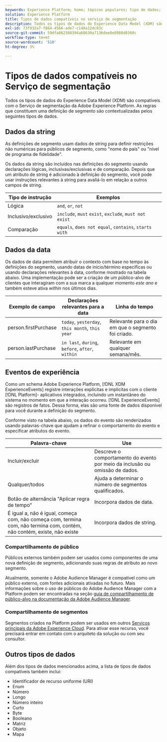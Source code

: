 ```yaml
---
keywords: Experience Platform; home; tópicos populares; tipo de dados; tipos de dados; Tipo de dados; Tipo de dados; Tipos de dados de segmentação; Segmentação; Segmentação; Serviço de segmentação; tipos de dados do serviço de segmentação;
solution: Experience Platform
title: Tipos de dados compatíveis no serviço de segmentação
description: Todos os tipos de dados do Experience Data Model (XDM) são suportados no Serviço de segmentação do Adobe. As regras que constituem uma definição de segmento são contextualizadas pelos seguintes tipos de dados.
exl-id: 73f932a7-f864-4566-ade7-c148a12dc83c
source-git-commit: 59dfa862388394a68630a7136dee8e8988d0368c
workflow-type: tm+mt
source-wordcount: '510'
ht-degree: 3%

---
```


# Tipos de dados compatíveis no Serviço de segmentação

Todos os tipos de dados do Experience Data Model (XDM) são compatíveis com o Serviço de segmentação da Adobe Experience Platform. As regras que constituem uma definição de segmento são contextualizadas pelos seguintes tipos de dados.

## Dados da string

As definições de segmento usam dados de string para definir restrições não numéricas para públicos de segmento, como &quot;nome do país&quot; ou &quot;nível de programa de fidelidade&quot;.

Os dados da string são incluídos nas definições do segmento usando declarações lógicas, inclusivas/exclusivas e de comparação. Depois que um atributo de string é adicionado à definição do segmento, você pode usar instruções relevantes à string para avaliá-lo em relação a outros campos de string.

| Tipo de instrução | Exemplos |
| -------------- | -------- |
| Lógica | `and`, `or`, `not` |
| Inclusivo/exclusivo | `include`, `must` `exist`, `exclude`, `must not exist` |
| Comparação | `equals`, `does not equal`, `contains`, `starts with` |

## Dados da data

Os dados de data permitem atribuir o contexto com base no tempo às definições do segmento, usando datas de início/término específicas ou usando declarações relevantes à data, conforme mostrado na tabela abaixo. Uma implementação pode ser a criação de um público-alvo de clientes que interagiram com a sua marca a qualquer momento *este ano* e também esteve ativa *within* nos últimos dias.

| Exemplo de campo | Declarações relevantes para a data | Linha do tempo |
| ------------- | ------------------------ | --------- |
| person.firstPurchase | `today`, `yesterday`, `this month`, `this year` | Relevante para o dia em que o segmento foi criado. |
| person.lastPurchase | `in last`, `during`, `before`, `after`, `within` | Relevante em qualquer semana/mês. |

## Eventos de experiência

Como um schema Adobe Experience Platform, [!DNL XDM ExperienceEvents] registre interações explícitas e implícitas com o cliente [!DNL Platform]- aplicativos integrados, incluindo um instantâneo do sistema no momento em que a interação ocorreu. [!DNL ExperienceEvents] são registros de fatos. Dessa forma, elas são uma fonte de dados disponível para você durante a definição do segmento.

Conforme visto na tabela abaixo, os dados do evento são renderizados usando palavras-chave que ajudam a refinar o comportamento do evento e especificar atributos do evento.

| Palavra-chave | Use |
| ------- | --- |
| Incluir/excluir | Descreve o comportamento do evento por meio da inclusão ou omissão de dados. |
| Qualquer/todos | Ajuda a determinar o número de segmentos qualificados. |
| Botão de alternância &quot;Aplicar regra de tempo&quot; | Incorpora dados de data. |
| É igual a, não é igual, começa com, não começa com, termina com, não termina com, contém, não contém, existe, não existe | Incorpora dados de string. |

### Compartilhamento de público

Públicos externos também podem ser usados como componentes de uma nova definição de segmento, adicionando suas regras de atributo ao novo segmento.

Atualmente, somente o Adobe Audience Manager é compatível como um público externo, com fontes adicionais ativadas no futuro. Mais informações sobre o uso de públicos do Adobe Audience Manager com a Platform podem ser encontradas na seção [guia de compartilhamento de público-alvo na documentação da Adobe Audience Manager](https://experienceleague.adobe.com/docs/audience-manager/user-guide/implementation-integration-guides/integration-experience-platform/aam-aep-audience-sharing.html).

### Compartilhamento de segmentos

Segmentos criados na Platform podem ser usados em outros [Serviços principais da Adobe Experience Cloud](https://experienceleague.adobe.com/docs/core-services/interface/experience-cloud.html?lang=pt-BR). Para ativar esse recurso, você precisará entrar em contato com o arquiteto da solução ou com seu consultor.

## Outros tipos de dados

Além dos tipos de dados mencionados acima, a lista de tipos de dados compatíveis também inclui:

- Identificador de recurso uniforme (URI)
- Enum
- Número
- Longo
- Número inteiro
- Curto
- Byte
- Booleano
- Matriz
- Objeto
- Mapa
